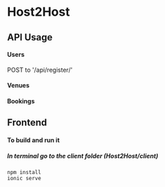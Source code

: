 # Host2Host

## API Usage 

#### Users

POST to '/api/register/'

#### Venues

#### Bookings

## Frontend

#### To build and run it
##### In terminal go to the client folder (Host2Host/client)
    npm install
    ionic serve
    
